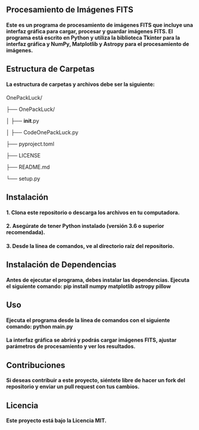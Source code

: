 ## Procesamiento de Imágenes FITS
#### Este es un programa de procesamiento de imágenes FITS que incluye una interfaz gráfica para cargar, procesar y guardar imágenes FITS. El programa está escrito en Python y utiliza la biblioteca Tkinter para la interfaz gráfica y NumPy, Matplotlib y Astropy para el procesamiento de imágenes.

## Estructura de Carpetas
#### La estructura de carpetas y archivos debe ser la siguiente:

OnePackLuck/

├── OnePackLuck/

│   ├── __init__.py

│   ├── CodeOnePackLuck.py

├── pyproject.toml

├── LICENSE

├── README.md

└── setup.py

## Instalación
#### 1. Clona este repositorio o descarga los archivos en tu computadora.
#### 2. Asegúrate de tener Python instalado (versión 3.6 o superior recomendada).
#### 3. Desde la línea de comandos, ve al directorio raíz del repositorio.

## Instalación de Dependencias
#### Antes de ejecutar el programa, debes instalar las dependencias. Ejecuta el siguiente comando: pip install numpy matplotlib astropy pillow

## Uso
#### Ejecuta el programa desde la línea de comandos con el siguiente comando: python main.py

#### La interfaz gráfica se abrirá y podrás cargar imágenes FITS, ajustar parámetros de procesamiento y ver los resultados.

## Contribuciones
#### Si deseas contribuir a este proyecto, siéntete libre de hacer un fork del repositorio y enviar un pull request con tus cambios.

## Licencia
#### Este proyecto está bajo la Licencia MIT.
